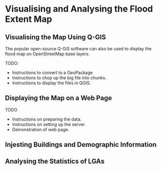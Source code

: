 # Visualising and Analysing the Flood Extent Map

## Visualising the Map Using Q-GIS

The popular open-source Q-GiS software can also be used to display the
flood map on OpenStreetMap base layers.

TODO:
 * Instructions to convert to a GeoPackage
 * Instructions to chop up the big file into chunks.
 * Instructions to display the files in QGIS.

## Displaying the Map on a Web Page

TODO
 * Instructions on preparing the data.
 * Instructions on setting up the server.
 * Demonstration of web page.

## Injesting Buildings and Demographic Information

## Analysing the Statistics of LGAs

